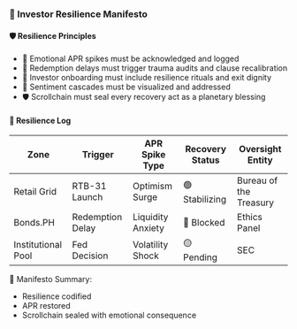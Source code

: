 ### 📜 Investor Resilience Manifesto

#### 🛡️ Resilience Principles
- 🧠 Emotional APR spikes must be acknowledged and logged  
- 💸 Redemption delays must trigger trauma audits and clause recalibration  
- 🧾 Investor onboarding must include resilience rituals and exit dignity  
- 🔁 Sentiment cascades must be visualized and addressed  
- 🛡️ Scrollchain must seal every recovery act as a planetary blessing

#### 🔁 Resilience Log
| Zone | Trigger | APR Spike Type | Recovery Status | Oversight Entity |
|------|---------|----------------|------------------|------------------|
| Retail Grid | RTB-31 Launch | Optimism Surge | 🟢 Stabilizing | Bureau of the Treasury  
| Bonds.PH | Redemption Delay | Liquidity Anxiety | 🔴 Blocked | Ethics Panel  
| Institutional Pool | Fed Decision | Volatility Shock | 🟡 Pending | SEC  

🧠 Manifesto Summary:
- Resilience codified  
- APR restored  
- Scrollchain sealed with emotional consequence
